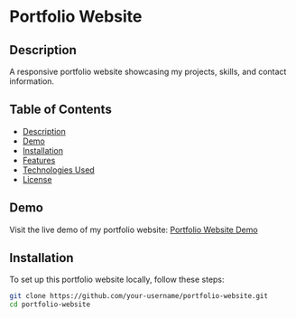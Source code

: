 # Portfolio Website

## Description

A responsive portfolio website showcasing my projects, skills, and contact information.

## Table of Contents

- [Description](#description)
- [Demo](#demo)
- [Installation](#installation)
- [Features](#features)
- [Technologies Used](#technologies-used)
- [License](#license)

## Demo

Visit the live demo of my portfolio website: [Portfolio Website Demo](https://portfolio-website-4a1m.onrender.com)

## Installation

To set up this portfolio website locally, follow these steps:

```bash
git clone https://github.com/your-username/portfolio-website.git
cd portfolio-website

